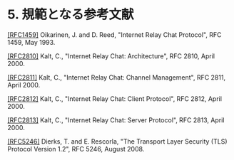 # 5. 規範となる参考文献

[[RFC1459]](https://solareenlo.com/rfc1459)
Oikarinen, J. and D. Reed, "Internet Relay Chat Protocol", RFC 1459, May 1993.

[[RFC2810]](https://solareenlo.com/rfc2810)
Kalt, C., "Internet Relay Chat: Architecture", RFC 2810, April 2000.

[[RFC2811]](https://solareenlo.com/rfc2811)
Kalt, C., "Internet Relay Chat: Channel Management", RFC 2811, April 2000.

[[RFC2812]](https://solareenlo.com/rfc2812)
Kalt, C., "Internet Relay Chat: Client Protocol", RFC 2812, April 2000.

[[RFC2813]](https://solareenlo.com/rfc2813)
Kalt, C., "Internet Relay Chat: Server Protocol", RFC 2813, April 2000.

[[RFC5246]](https://datatracker.ietf.org/doc/html/rfc5246)
Dierks, T. and E. Rescorla, "The Transport Layer Security (TLS) Protocol Version 1.2", RFC 5246, August 2008.
